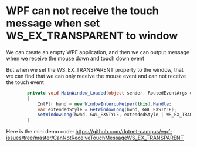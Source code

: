 # WPF can not receive the touch message when set WS_EX_TRANSPARENT to window

We can create an empty WPF application, and then we can output message when we receive the mouse down and touch down event

But when we set the WS_EX_TRANSPARENT property to the window, that we can find that we can only receive the mouse event and can not receive the touch event

```csharp
        private void MainWindow_Loaded(object sender, RoutedEventArgs e)
        {
            IntPtr hwnd = new WindowInteropHelper(this).Handle;
            var extendedStyle = GetWindowLong(hwnd, GWL_EXSTYLE);
            SetWindowLong(hwnd, GWL_EXSTYLE, extendedStyle | WS_EX_TRANSPARENT);
        }
```

Here is the mini demo code: https://github.com/dotnet-campus/wpf-issues/tree/master/CanNotReceiveTouchMessageWS_EX_TRANSPARENT